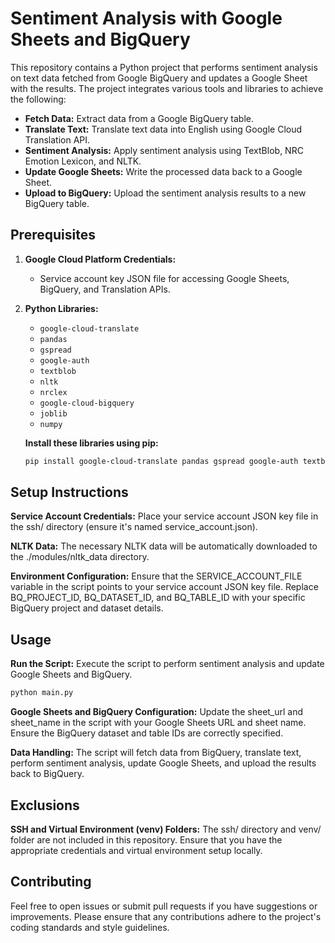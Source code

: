 # Sentiment Analysis with Google Sheets and BigQuery

This repository contains a Python project that performs sentiment analysis on text data fetched from Google BigQuery and updates a Google Sheet with the results. The project integrates various tools and libraries to achieve the following:

- **Fetch Data:** Extract data from a Google BigQuery table.
- **Translate Text:** Translate text data into English using Google Cloud Translation API.
- **Sentiment Analysis:** Apply sentiment analysis using TextBlob, NRC Emotion Lexicon, and NLTK.
- **Update Google Sheets:** Write the processed data back to a Google Sheet.
- **Upload to BigQuery:** Upload the sentiment analysis results to a new BigQuery table.

## Prerequisites

1. **Google Cloud Platform Credentials:**
   - Service account key JSON file for accessing Google Sheets, BigQuery, and Translation APIs.

2. **Python Libraries:**
   - `google-cloud-translate`
   - `pandas`
   - `gspread`
   - `google-auth`
   - `textblob`
   - `nltk`
   - `nrclex`
   - `google-cloud-bigquery`
   - `joblib`
   - `numpy`

   **Install these libraries using pip:**

   ```bash
   pip install google-cloud-translate pandas gspread google-auth textblob nltk nrclex google-cloud-bigquery joblib numpy

## Setup Instructions

**Service Account Credentials:**
Place your service account JSON key file in the ssh/ directory (ensure it's named service_account.json).

**NLTK Data:**
The necessary NLTK data will be automatically downloaded to the ./modules/nltk_data directory.

**Environment Configuration:**
Ensure that the SERVICE_ACCOUNT_FILE variable in the script points to your service account JSON key file.
Replace BQ_PROJECT_ID, BQ_DATASET_ID, and BQ_TABLE_ID with your specific BigQuery project and dataset details.


## Usage
**Run the Script:**
Execute the script to perform sentiment analysis and update Google Sheets and BigQuery.

```bash
python main.py
```

**Google Sheets and BigQuery Configuration:**
Update the sheet_url and sheet_name in the script with your Google Sheets URL and sheet name.
Ensure the BigQuery dataset and table IDs are correctly specified.

**Data Handling:**
The script will fetch data from BigQuery, translate text, perform sentiment analysis, update Google Sheets, and upload the results back to BigQuery.

## Exclusions

**SSH and Virtual Environment (venv) Folders:**
The ssh/ directory and venv/ folder are not included in this repository. Ensure that you have the appropriate credentials and virtual environment setup locally.

## Contributing
Feel free to open issues or submit pull requests if you have suggestions or improvements. Please ensure that any contributions adhere to the project's coding standards and style guidelines.
